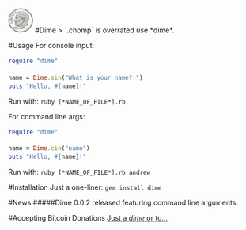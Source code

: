 <img src="icon.png" width="50" height="50">
#Dime
> `.chomp` is overrated use *dime*.

#Usage
For console input:
```ruby
require "dime"

name = Dime.sin("What is your name? ")
puts "Hello, #{name}!"
```
Run with: `ruby [*NAME_OF_FILE*].rb`

For command line args:
```ruby
require "dime"

name = Dime.cin("name")
puts "Hello, #{name}!"
```
Run with: `ruby [*NAME_OF_FILE*].rb andrew`

#Installation
Just a one-liner:
`gem install dime`

#News
#####Dime 0.0.2 released featuring command line arguments.

#Accepting Bitcoin Donations
<a href="http://www.coinbase.com/blubrackets">Just a *dime* or to...</a>
